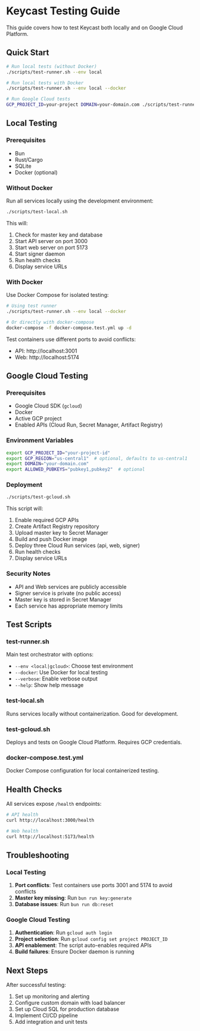 # Keycast Testing Guide

This guide covers how to test Keycast both locally and on Google Cloud Platform.

## Quick Start

```bash
# Run local tests (without Docker)
./scripts/test-runner.sh --env local

# Run local tests with Docker
./scripts/test-runner.sh --env local --docker

# Run Google Cloud tests
GCP_PROJECT_ID=your-project DOMAIN=your-domain.com ./scripts/test-runner.sh --env gcloud
```

## Local Testing

### Prerequisites
- Bun
- Rust/Cargo
- SQLite
- Docker (optional)

### Without Docker

Run all services locally using the development environment:

```bash
./scripts/test-local.sh
```

This will:
1. Check for master key and database
2. Start API server on port 3000
3. Start web server on port 5173
4. Start signer daemon
5. Run health checks
6. Display service URLs

### With Docker

Use Docker Compose for isolated testing:

```bash
# Using test runner
./scripts/test-runner.sh --env local --docker

# Or directly with docker-compose
docker-compose -f docker-compose.test.yml up -d
```

Test containers use different ports to avoid conflicts:
- API: http://localhost:3001
- Web: http://localhost:5174

## Google Cloud Testing

### Prerequisites
- Google Cloud SDK (`gcloud`)
- Docker
- Active GCP project
- Enabled APIs (Cloud Run, Secret Manager, Artifact Registry)

### Environment Variables

```bash
export GCP_PROJECT_ID="your-project-id"
export GCP_REGION="us-central1"  # optional, defaults to us-central1
export DOMAIN="your-domain.com"
export ALLOWED_PUBKEYS="pubkey1,pubkey2"  # optional
```

### Deployment

```bash
./scripts/test-gcloud.sh
```

This script will:
1. Enable required GCP APIs
2. Create Artifact Registry repository
3. Upload master key to Secret Manager
4. Build and push Docker image
5. Deploy three Cloud Run services (api, web, signer)
6. Run health checks
7. Display service URLs

### Security Notes

- API and Web services are publicly accessible
- Signer service is private (no public access)
- Master key is stored in Secret Manager
- Each service has appropriate memory limits

## Test Scripts

### test-runner.sh
Main test orchestrator with options:
- `--env <local|gcloud>`: Choose test environment
- `--docker`: Use Docker for local testing
- `--verbose`: Enable verbose output
- `--help`: Show help message

### test-local.sh
Runs services locally without containerization. Good for development.

### test-gcloud.sh
Deploys and tests on Google Cloud Platform. Requires GCP credentials.

### docker-compose.test.yml
Docker Compose configuration for local containerized testing.

## Health Checks

All services expose `/health` endpoints:

```bash
# API health
curl http://localhost:3000/health

# Web health
curl http://localhost:5173/health
```

## Troubleshooting

### Local Testing

1. **Port conflicts**: Test containers use ports 3001 and 5174 to avoid conflicts
2. **Master key missing**: Run `bun run key:generate`
3. **Database issues**: Run `bun run db:reset`

### Google Cloud Testing

1. **Authentication**: Run `gcloud auth login`
2. **Project selection**: Run `gcloud config set project PROJECT_ID`
3. **API enablement**: The script auto-enables required APIs
4. **Build failures**: Ensure Docker daemon is running

## Next Steps

After successful testing:

1. Set up monitoring and alerting
2. Configure custom domain with load balancer
3. Set up Cloud SQL for production database
4. Implement CI/CD pipeline
5. Add integration and unit tests